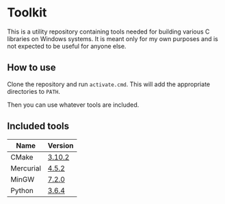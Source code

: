 # Toolkit

This is a utility repository containing tools needed for
building various C libraries on Windows systems. It is
meant only for my own purposes and is not expected to be
useful for anyone else.

## How to use

Clone the repository and run `activate.cmd`.
This will add the appropriate directories to `PATH`.

Then you can use whatever tools are included.

## Included tools

| Name      | Version     |
| ----------|-------------|
| CMake     | [3.10.2][1] |
| Mercurial | [4.5.2][2]  |
| MinGW     | [7.2.0][3]  |
| Python    | [3.6.4][4]  |

[1]: https://cmake.org/files/v3.10/cmake-3.10.2-win32-x86.zip
[2]: https://www.mercurial-scm.org/release/windows/mercurial-4.5.2-x86.msi
[3]: https://downloads.sourceforge.net/project/mingw-w64/Toolchains%20targetting%20Win32/Personal%20Builds/mingw-builds/7.2.0/threads-posix/dwarf/i686-7.2.0-release-posix-dwarf-rt_v5-rev1.7z
[4]: https://www.python.org/ftp/python/3.6.4/python-3.6.4-embed-win32.zip
